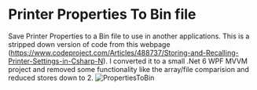 # Printer Properties To Bin file
Save Printer Properties to a Bin file to use in another applications.
This is a stripped down version of code from this webpage (https://www.codeproject.com/Articles/488737/Storing-and-Recalling-Printer-Settings-in-Csharp-N).
I converted it to a small .Net 6 WPF MVVM project and removed some functionality like the array/file comparision and reduced stores down to 2.
![PropertiesToBin](https://user-images.githubusercontent.com/35996719/174288725-79f96304-a624-476a-8b7f-c7cd026410b4.PNG)
